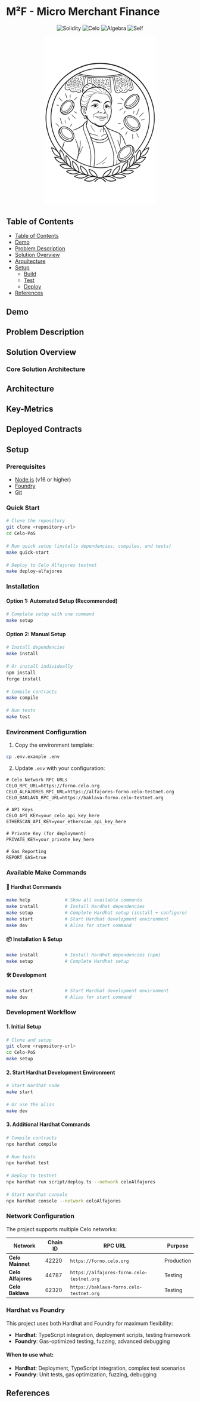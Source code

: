 # M²F - Micro Merchant Finance


<div align="center">

  <img src="https://img.shields.io/badge/Solidity-363636?style=for-the-badge&logo=solidity&logoColor=white" alt="Solidity"/>
  <img src="https://img.shields.io/badge/Celo-FFDE21?style=for-the-badge&logo=ethereum&logoColor=white" alt="Celo"/>
  <img src="https://img.shields.io/badge/Algebra-00CED1?style=for-the-badge&logo=uniswap&logoColor=white" alt="Algebra"/>
  <img src="https://img.shields.io/badge/Self-06402B?style=for-the-badge&logo=uniswap&logoColor=white" alt="Self"/>

</div>

<p align="center">
  <img src="assets/logo.png" alt="Description" width="300"/>
</p>


## Table of Contents
  - [Table of Contents](#table-of-contents)
  - [Demo](#demo)
  - [Problem Description](#problem-description)
  - [Solution Overview](#solution-overview)
  - [Arquitecture](#arquitecture)
  - [Setup](#setup)
    - [Build](#build)
    - [Test](#test)
    - [Deploy](#deploy)
  - [References](#references)

## Demo


##  Problem Description


## Solution Overview


### Core Solution Architecture


## Architecture


## Key-Metrics

## Deployed Contracts


## Setup

### Prerequisites

- [Node.js](https://nodejs.org/) (v16 or higher)
- [Foundry](https://book.getfoundry.sh/getting-started/installation)
- [Git](https://git-scm.com/)

### Quick Start

```bash
# Clone the repository
git clone <repository-url>
cd Celo-PoS

# Run quick setup (installs dependencies, compiles, and tests)
make quick-start

# Deploy to Celo Alfajores testnet
make deploy-alfajores
```

### Installation

#### Option 1: Automated Setup (Recommended)
```bash
# Complete setup with one command
make setup
```

#### Option 2: Manual Setup
```bash
# Install dependencies
make install

# Or install individually
npm install
forge install

# Compile contracts
make compile

# Run tests
make test
```

### Environment Configuration

1. Copy the environment template:
```bash
cp .env.example .env
```

2. Update `.env` with your configuration:
```env
# Celo Network RPC URLs
CELO_RPC_URL=https://forno.celo.org
CELO_ALFAJORES_RPC_URL=https://alfajores-forno.celo-testnet.org
CELO_BAKLAVA_RPC_URL=https://baklava-forno.celo-testnet.org

# API Keys
CELO_API_KEY=your_celo_api_key_here
ETHERSCAN_API_KEY=your_etherscan_api_key_here

# Private Key (for deployment)
PRIVATE_KEY=your_private_key_here

# Gas Reporting
REPORT_GAS=true
```

### Available Make Commands

#### 🚀 Hardhat Commands
```bash
make help             # Show all available commands
make install          # Install Hardhat dependencies
make setup            # Complete Hardhat setup (install + configure)
make start            # Start Hardhat development environment
make dev              # Alias for start command
```

#### 📦 Installation & Setup
```bash
make install          # Install Hardhat dependencies (npm)
make setup            # Complete Hardhat setup
```

#### 🛠️ Development
```bash
make start            # Start Hardhat development environment
make dev              # Alias for start command
```

### Development Workflow

#### 1. Initial Setup
```bash
# Clone and setup
git clone <repository-url>
cd Celo-PoS
make setup
```

#### 2. Start Hardhat Development Environment
```bash
# Start Hardhat node
make start

# Or use the alias
make dev
```

#### 3. Additional Hardhat Commands
```bash
# Compile contracts
npx hardhat compile

# Run tests
npx hardhat test

# Deploy to testnet
npx hardhat run script/deploy.ts --network celoAlfajores

# Start Hardhat console
npx hardhat console --network celoAlfajores
```

### Network Configuration

The project supports multiple Celo networks:

| Network | Chain ID | RPC URL | Purpose |
|---------|----------|---------|---------|
| **Celo Mainnet** | 42220 | `https://forno.celo.org` | Production |
| **Celo Alfajores** | 44787 | `https://alfajores-forno.celo-testnet.org` | Testing |
| **Celo Baklava** | 62320 | `https://baklava-forno.celo-testnet.org` | Testing |

### Hardhat vs Foundry

This project uses both Hardhat and Foundry for maximum flexibility:

- **Hardhat**: TypeScript integration, deployment scripts, testing framework
- **Foundry**: Gas-optimized testing, fuzzing, advanced debugging

#### When to use what:
- **Hardhat**: Deployment, TypeScript integration, complex test scenarios
- **Foundry**: Unit tests, gas optimization, fuzzing, debugging


## References








